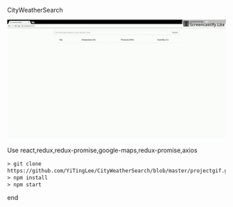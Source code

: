 CityWeatherSearch 

![image](https://github.com/YiTingLee/CityWeatherSearch/blob/master/projectgif.gif?raw=true)

Use react,redux,redux-promise,google-maps,redux-promise,axios

	> git clone https://github.com/YiTingLee/CityWeatherSearch/blob/master/projectgif.gif
	> npm install
	> npm start
	
end
